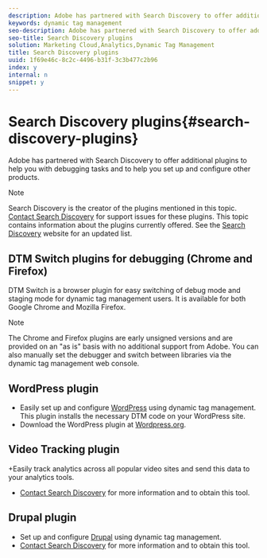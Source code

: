 ```yaml
---
description: Adobe has partnered with Search Discovery to offer additional plugins to help you with debugging tasks and to help you set up and configure other products.
keywords: dynamic tag management
seo-description: Adobe has partnered with Search Discovery to offer additional plugins to help you with debugging tasks and to help you set up and configure other products.
seo-title: Search Discovery plugins
solution: Marketing Cloud,Analytics,Dynamic Tag Management
title: Search Discovery plugins
uuid: 1f69e46c-8c2c-4496-b31f-3c3b477c2b96
index: y
internal: n
snippet: y
---
```


# Search Discovery plugins{#search-discovery-plugins}

Adobe has partnered with Search Discovery to offer additional plugins to help you with debugging tasks and to help you set up and configure other products.

>[!NOTE]
>
>Search Discovery is the creator of the plugins mentioned in this topic. [Contact Search Discovery](https://www.searchdiscovery.com/contact/) for support issues for these plugins. This topic contains information about the plugins currently offered. See the [Search Discovery](https://www.searchdiscovery.com/solutions/technology/#sditools) website for an updated list.

## DTM Switch plugins for debugging (Chrome and Firefox)

DTM Switch is a browser plugin for easy switching of debug mode and staging mode for dynamic tag management users. It is available for both Google Chrome and Mozilla Firefox.

>[!NOTE]
>
>The Chrome and Firefox plugins are early unsigned versions and are provided on an "as is" basis with no additional support from Adobe. You can also manually set the debugger and switch between libraries via the dynamic tag management web console.

## WordPress plugin

+ Easily set up and configure [WordPress](https://wordpress.org) using dynamic tag management. This plugin installs the necessary DTM code on your WordPress site.
+ Download the WordPress plugin at [Wordpress.org](https://wordpress.org/plugins/adobe-dtm/).

## Video Tracking plugin

+Easily track analytics across all popular video sites and send this data to your analytics tools.
+ [Contact Search Discovery](https://www.searchdiscovery.com/contact/) for more information and to obtain this tool.

## Drupal plugin

+ Set up and configure [Drupal](https://www.drupal.org) using dynamic tag management.
+ [Contact Search Discovery](https://www.searchdiscovery.com/contact/) for more information and to obtain this tool. 

